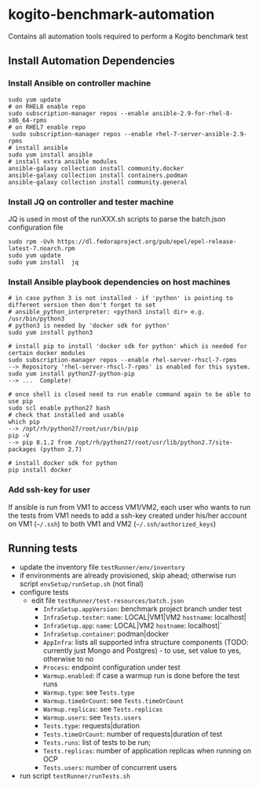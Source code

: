 # kogito-benchmark-automation
Contains all automation tools required to perform a Kogito benchmark test

## Install Automation Dependencies
### Install Ansible on controller machine
```
sudo yum update
# on RHEL8 enable repo
sudo subscription-manager repos --enable ansible-2.9-for-rhel-8-x86_64-rpms
# on RHEL7 enable repo
 sudo subscription-manager repos --enable rhel-7-server-ansible-2.9-rpms
# install ansible
sudo yum install ansible 
# install extra ansible modules
ansible-galaxy collection install community.docker
ansible-galaxy collection install containers.podman
ansible-galaxy collection install community.general
```
### Install JQ on controller and tester machine
JQ is used in most of the runXXX.sh scripts to parse the batch.json configuration file 
```
sudo rpm -Uvh https://dl.fedoraproject.org/pub/epel/epel-release-latest-7.noarch.rpm
sudo yum update
sudo yum install  jq
```

### Install Ansible playbook dependencies on host machines
```
# in case python 3 is not installed - if 'python' is pointing to different version then don't forget to set
# ansible_python_interpreter: <python3 install dir> e.g. /usr/bin/python3
# python3 is needed by 'docker sdk for python'
sudo yum install python3

# install pip to install 'docker sdk for python' which is needed for certain docker modules
sudo subscription-manager repos --enable rhel-server-rhscl-7-rpms
--> Repository 'rhel-server-rhscl-7-rpms' is enabled for this system.
sudo yum install python27-python-pip
--> ...  Complete!

# once shell is closed need to run enable command again to be able to use pip
sudo scl enable python27 bash
# check that installed and usable
which pip
--> /opt/rh/python27/root/usr/bin/pip
pip -V
--> pip 8.1.2 from /opt/rh/python27/root/usr/lib/python2.7/site-packages (python 2.7)

# install docker sdk for python
pip install docker
```

### Add ssh-key for user
If ansible is run from VM1 to access VM1/VM2, each user who wants to run the tests from VM1 
needs to add a ssh-key created under his/her account on VM1 (`~/.ssh`) to both VM1 and VM2 (`~/.ssh/authorized_keys`)  

## Running tests
- update the inventory file `testRunner/env/inventory`
- if environments are already provisioned, skip ahead; 
  otherwise run script `envSetup/runSetup.sh` (not final)
- configure tests
  - edit file `testRunner/test-resources/batch.json`   
    - `InfraSetup.appVersion`: benchmark project branch under test
    - `InfraSetup.tester`: `name`: LOCAL|VM1|VM2 `hostname`: localhost|<host name>
    - `InfraSetup.app`: `name`: LOCAL|VM2 `hostname`: localhost|<host name>`
    - `InfraSetup.container`: podman|docker
    - `AppInfra`: lists all supported infra structure components (TODO: currently just Mongo and Postgres) - to use, set value to yes, otherwise to no
    - `Process`: endpoint configuration under test
    - `Warmup.enabled`: if case a warmup run is done before the test runs
    - `Warmup.type`: see `Tests.type`
    - `Warmup.timeOrCount`: see `Tests.timeOrCount`
    - `Warmup.replicas`: see `Tests.replicas`
    - `Warmup.users`: see `Tests.users`
    - `Tests.type`: requests|duration
    - `Tests.timeOrCount`: number of requests|duration of test 
    - `Tests.runs`: list of tests to be run; 
    - `Tests.replicas`: number of application replicas when running on OCP
    - `Tests.users`: number of concurrent users
- run script `testRunner/runTests.sh`

